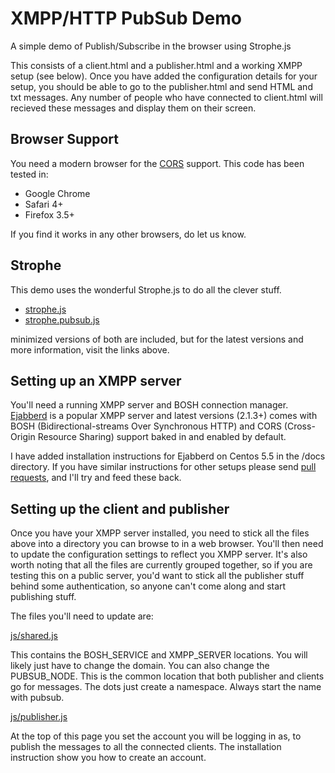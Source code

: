 XMPP/HTTP PubSub Demo
=====================

A simple demo of Publish/Subscribe in the browser using Strophe.js

This consists of a client.html and a publisher.html and a working XMPP setup (see below). Once you have added the configuration details for your setup, you should be able to go to the publisher.html and send HTML and txt messages. Any number of people who have connected to client.html will recieved these messages and display them on their screen.

Browser Support
---------------

You need a modern browser for the [CORS](http://www.w3.org/TR/cors/) support.
This code has been tested in:

* Google Chrome
* Safari 4+
* Firefox 3.5+

If you find it works in any other browsers, do let us know.

Strophe
-------

This demo uses the wonderful Strophe.js to do all the clever stuff.

* [strophe.js](https://github.com/metajack/strophejs) 
* [strophe.pubsub.js](https://github.com/metajack/strophejs)

minimized versions of both are included, but for the latest versions 
and more information, visit the links above.

Setting up an XMPP server
-------------------------

You'll need a running XMPP server and BOSH connection manager. [Ejabberd](http://www.ejabberd.im/) 
is a popular XMPP server and latest versions (2.1.3+) comes with 
BOSH (Bidirectional-streams Over Synchronous HTTP) and CORS 
(Cross-Origin Resource Sharing) support baked in and enabled by default.

I have added installation instructions for Ejabberd on Centos 5.5 in 
the /docs directory. If you have similar instructions for other setups
please send [pull requests](http://help.github.com/pull-requests/), and I'll try and feed these back.

Setting up the client and publisher
-----------------------------------

Once you have your XMPP server installed, you need to stick all the files above into a directory you can browse to in a web browser. You'll then need to update the configuration settings to reflect you XMPP server. It's also worth noting that all the files are currently grouped together, so if you are testing this on a public server, you'd want to stick all the publisher stuff behind some authentication, so anyone can't come along and start publishing stuff.

The files you'll need to update are:

[js/shared.js](https://github.com/bbcrd/Strophejs-PubSub-Demo/blob/master/js/shared.js)

This contains the BOSH_SERVICE and XMPP_SERVER locations. You will likely just have to change the domain. You can also change the PUBSUB_NODE. This is the common location that both publisher and clients go for messages. The dots just create a namespace. Always start the name with pubsub.

[js/publisher.js](https://github.com/bbcrd/Strophejs-PubSub-Demo/blob/master/js/publisher.js)

At the top of this page you set the account you will be logging in as, to publish the messages to all the connected clients. The installation instruction show you how to create an account.

